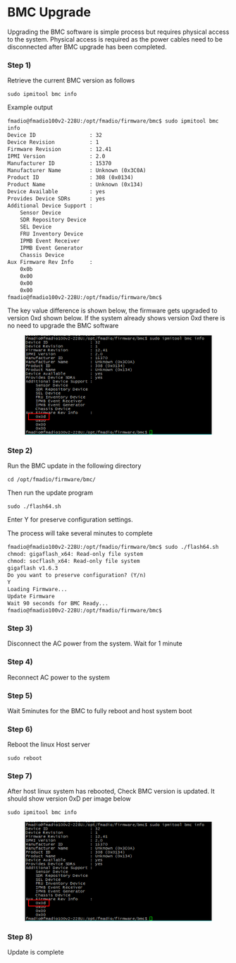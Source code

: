 # BMC Upgrade

Upgrading the BMC software is simple process but requires physical access to the system. Physical access is required as the power cables need to be disconnected after BMC upgrade has been completed.

### Step 1)

Retrieve the current BMC version as follows

```
sudo ipmitool bmc info
```

Example output

```
fmadio@fmadio100v2-228U:/opt/fmadio/firmware/bmc$ sudo ipmitool bmc info
Device ID                 : 32
Device Revision           : 1
Firmware Revision         : 12.41
IPMI Version              : 2.0
Manufacturer ID           : 15370
Manufacturer Name         : Unknown (0x3C0A)
Product ID                : 308 (0x0134)
Product Name              : Unknown (0x134)
Device Available          : yes
Provides Device SDRs      : yes
Additional Device Support :
    Sensor Device
    SDR Repository Device
    SEL Device
    FRU Inventory Device
    IPMB Event Receiver
    IPMB Event Generator
    Chassis Device
Aux Firmware Rev Info     :
    0x0b
    0x00
    0x00
    0x00
fmadio@fmadio100v2-228U:/opt/fmadio/firmware/bmc$

```

The key value difference is shown below, the firmware gets upgraded to version 0xd shown below. If the system already shows version 0xd there is no need to upgrade the BMC software

<figure><img src="../.gitbook/assets/image (4).png" alt=""><figcaption></figcaption></figure>

### Step 2)

Run the BMC update  in the following directory

```
cd /opt/fmadio/firmware/bmc/
```

Then run the update program

```
sudo ./flash64.sh
```

Enter Y for preserve configuration settings.

The process will take several minutes to complete

```
fmadio@fmadio100v2-228U:/opt/fmadio/firmware/bmc$ sudo ./flash64.sh
chmod: gigaflash_x64: Read-only file system
chmod: socflash_x64: Read-only file system
gigaflash v1.6.3
Do you want to preserve configuration? (Y/n)
Y
Loading Firmware...
Update Firmware
Wait 90 seconds for BMC Ready...
fmadio@fmadio100v2-228U:/opt/fmadio/firmware/bmc$

```

### Step 3)

Disconnect the AC power from the system. Wait for 1 minute

### Step 4)

Reconnect AC power to the system

### Step 5)

Wait 5minutes for the BMC to fully reboot and host system boot

### Step 6)

Reboot the linux Host server

```
sudo reboot
```

### Step 7)

After host linux system has rebooted, Check BMC version is updated. It should show version 0xD per image below

```
sudo ipmitool bmc info
```

<figure><img src="../.gitbook/assets/image.png" alt=""><figcaption></figcaption></figure>

### &#x20;Step 8)

Update is complete
